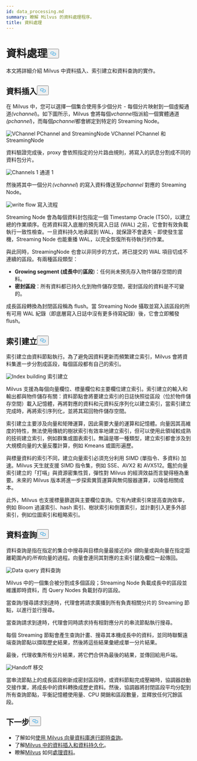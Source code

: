 ```yaml
---
id: data_processing.md
summary: 瞭解 Milvus 的資料處理程序。
title: 資料處理
---
```

<h1 id="Data-Processing" class="common-anchor-header">資料處理<button data-href="#Data-Processing" class="anchor-icon" translate="no">
      <svg translate="no"
        aria-hidden="true"
        focusable="false"
        height="20"
        version="1.1"
        viewBox="0 0 16 16"
        width="16"
      >
        <path
          fill="#0092E4"
          fill-rule="evenodd"
          d="M4 9h1v1H4c-1.5 0-3-1.69-3-3.5S2.55 3 4 3h4c1.45 0 3 1.69 3 3.5 0 1.41-.91 2.72-2 3.25V8.59c.58-.45 1-1.27 1-2.09C10 5.22 8.98 4 8 4H4c-.98 0-2 1.22-2 2.5S3 9 4 9zm9-3h-1v1h1c1 0 2 1.22 2 2.5S13.98 12 13 12H9c-.98 0-2-1.22-2-2.5 0-.83.42-1.64 1-2.09V6.25c-1.09.53-2 1.84-2 3.25C6 11.31 7.55 13 9 13h4c1.45 0 3-1.69 3-3.5S14.5 6 13 6z"
        ></path>
      </svg>
    </button></h1><p>本文將詳細介紹 Milvus 中資料插入、索引建立和資料查詢的實作。</p>
<h2 id="Data-insertion" class="common-anchor-header">資料插入<button data-href="#Data-insertion" class="anchor-icon" translate="no">
      <svg translate="no"
        aria-hidden="true"
        focusable="false"
        height="20"
        version="1.1"
        viewBox="0 0 16 16"
        width="16"
      >
        <path
          fill="#0092E4"
          fill-rule="evenodd"
          d="M4 9h1v1H4c-1.5 0-3-1.69-3-3.5S2.55 3 4 3h4c1.45 0 3 1.69 3 3.5 0 1.41-.91 2.72-2 3.25V8.59c.58-.45 1-1.27 1-2.09C10 5.22 8.98 4 8 4H4c-.98 0-2 1.22-2 2.5S3 9 4 9zm9-3h-1v1h1c1 0 2 1.22 2 2.5S13.98 12 13 12H9c-.98 0-2-1.22-2-2.5 0-.83.42-1.64 1-2.09V6.25c-1.09.53-2 1.84-2 3.25C6 11.31 7.55 13 9 13h4c1.45 0 3-1.69 3-3.5S14.5 6 13 6z"
        ></path>
      </svg>
    </button></h2><p>在 Milvus 中，您可以選擇一個集合使用多少個分片 - 每個分片映射到一個虛擬通道<em>(vchannel</em>)。如下圖所示，Milvus 會將每個<em>vchannel</em>指派給一個實體通道<em>(pchannel</em>)，而每個<em>pchannel</em>都會綁定到特定的 Streaming Node。</p>
<p>
  
   <span class="img-wrapper"> <img translate="no" src="/docs/v2.6.x/assets/pvchannel_wal.png" alt="VChannel PChannel and StreamingNode" class="doc-image" id="vchannel-pchannel-and-streamingnode" />
   </span> <span class="img-wrapper"> <span>VChannel PChannel 和 StreamingNode</span> </span></p>
<p>資料驗證完成後，proxy 會依照指定的分片路由規則，將寫入的訊息分割成不同的資料包分片。</p>
<p>
  
   <span class="img-wrapper"> <img translate="no" src="/docs/v2.6.x/assets/channels_1.png" alt="Channels 1" class="doc-image" id="channels-1" />
   </span> <span class="img-wrapper"> <span>通道 1</span> </span></p>
<p>然後將其中一個分片<em>(vchannel</em>) 的寫入資料傳送至<em>pchannel</em> 對應的 Streaming Node。</p>
<p>
  
   <span class="img-wrapper"> <img translate="no" src="/docs/v2.6.x/assets/written_data_flow.png" alt="write flow" class="doc-image" id="write-flow" />
   </span> <span class="img-wrapper"> <span>寫入流程</span> </span></p>
<p>Streaming Node 會為每個資料封包指定一個 Timestamp Oracle (TSO)，以建立總的作業順序。在將資料寫入底層的預先寫入日誌 (WAL) 之前，它會對有效負載執行一致性檢查。一旦資料持久地承諾到 WAL，就保證不會遺失 - 即使發生當機，Streaming Node 也能重播 WAL，以完全恢復所有待執行的作業。</p>
<p>與此同時，StreamingNode 也會以非同步的方式，將已提交的 WAL 項目切成不連續的區段。有兩種區段類型：</p>
<ul>
<li><strong>Growing segment (成長中</strong>的<strong>區段</strong>)：任何尚未預先存入物件儲存空間的資料。</li>
<li><strong>密封區段</strong>：所有資料都已持久化到物件儲存空間，密封區段的資料是不可變的。</li>
</ul>
<p>成長區段轉換為封閉區段稱為 flush。當 Streaming Node 攝取並寫入該區段的所有可用 WAL 紀錄（即底層寫入日誌中沒有更多待寫紀錄）後，它會立即觸發 flush。</p>
<h2 id="Index-building" class="common-anchor-header">索引建立<button data-href="#Index-building" class="anchor-icon" translate="no">
      <svg translate="no"
        aria-hidden="true"
        focusable="false"
        height="20"
        version="1.1"
        viewBox="0 0 16 16"
        width="16"
      >
        <path
          fill="#0092E4"
          fill-rule="evenodd"
          d="M4 9h1v1H4c-1.5 0-3-1.69-3-3.5S2.55 3 4 3h4c1.45 0 3 1.69 3 3.5 0 1.41-.91 2.72-2 3.25V8.59c.58-.45 1-1.27 1-2.09C10 5.22 8.98 4 8 4H4c-.98 0-2 1.22-2 2.5S3 9 4 9zm9-3h-1v1h1c1 0 2 1.22 2 2.5S13.98 12 13 12H9c-.98 0-2-1.22-2-2.5 0-.83.42-1.64 1-2.09V6.25c-1.09.53-2 1.84-2 3.25C6 11.31 7.55 13 9 13h4c1.45 0 3-1.69 3-3.5S14.5 6 13 6z"
        ></path>
      </svg>
    </button></h2><p>索引建立由資料節點執行。為了避免因資料更新而頻繁建立索引，Milvus 會將資料集進一步分割成區段，每個區段都有自己的索引。</p>
<p>
  
   <span class="img-wrapper"> <img translate="no" src="/docs/v2.6.x/assets/index_building.png" alt="Index building" class="doc-image" id="index-building" />
   </span> <span class="img-wrapper"> <span>索引建立</span> </span></p>
<p>Milvus 支援為每個向量欄位、標量欄位和主要欄位建立索引。索引建立的輸入和輸出都與物件儲存有關：資料節點會將要建立索引的日誌快照從區段（位於物件儲存空間）載入記憶體，再將對應的資料和元資料反序列化以建立索引，當索引建立完成時，再將索引序列化，並將其寫回物件儲存空間。</p>
<p>索引建立主要涉及向量和矩陣運算，因此需要大量的運算和記憶體。向量因其高維度的特性，無法使用傳統的樹狀索引有效率地建立索引，但可以使用此領域較成熟的技術建立索引，例如群集或圖表索引。無論是哪一種類型，建立索引都會涉及到大規模向量的大量反覆計算，例如 Kmeans 或圖形遍歷。</p>
<p>與標量資料的索引不同，建立向量索引必須充分利用 SIMD (單指令、多資料) 加速。Milvus 天生就支援 SIMD 指令集，例如 SSE、AVX2 和 AVX512。鑑於向量索引建立的「打嗝」與資源密集性質，彈性對 Milvus 的經濟效益而言變得極為重要。未來的 Milvus 版本將進一步探索異質運算與無伺服器運算，以降低相關成本。</p>
<p>此外，Milvus 也支援標量篩選與主要欄位查詢。它有內建索引來提高查詢效率，例如 Bloom 過濾索引、hash 索引、樹狀索引和倒置索引，並計劃引入更多外部索引，例如位圖索引和粗略索引。</p>
<h2 id="Data-query" class="common-anchor-header">資料查詢<button data-href="#Data-query" class="anchor-icon" translate="no">
      <svg translate="no"
        aria-hidden="true"
        focusable="false"
        height="20"
        version="1.1"
        viewBox="0 0 16 16"
        width="16"
      >
        <path
          fill="#0092E4"
          fill-rule="evenodd"
          d="M4 9h1v1H4c-1.5 0-3-1.69-3-3.5S2.55 3 4 3h4c1.45 0 3 1.69 3 3.5 0 1.41-.91 2.72-2 3.25V8.59c.58-.45 1-1.27 1-2.09C10 5.22 8.98 4 8 4H4c-.98 0-2 1.22-2 2.5S3 9 4 9zm9-3h-1v1h1c1 0 2 1.22 2 2.5S13.98 12 13 12H9c-.98 0-2-1.22-2-2.5 0-.83.42-1.64 1-2.09V6.25c-1.09.53-2 1.84-2 3.25C6 11.31 7.55 13 9 13h4c1.45 0 3-1.69 3-3.5S14.5 6 13 6z"
        ></path>
      </svg>
    </button></h2><p>資料查詢是指在指定的集合中搜尋與目標向量最接近的<em>k 個</em>向量或與向量在指定距離範圍內的<em>所有</em>向量的過程。向量會連同其對應的主索引鍵及欄位一起傳回。</p>
<p>
  
   <span class="img-wrapper"> <img translate="no" src="/docs/v2.6.x/assets/data_query.jpg" alt="Data query" class="doc-image" id="data-query" />
   </span> <span class="img-wrapper"> <span>資料查詢</span> </span></p>
<p>Milvus 中的一個集合被分割成多個區段；Streaming Node 負載成長中的區段並維護即時資料，而 Query Nodes 負載封存的區段。</p>
<p>當查詢/搜尋請求到達時，代理會將請求廣播到所有負責相關分片的 Streaming 節點，以進行並行搜尋。</p>
<p>當查詢請求到達時，代理會同時請求持有相對應分片的串流節點執行搜尋。</p>
<p>每個 Streaming 節點會產生查詢計畫、搜尋其本機成長中的資料，並同時聯繫遠端查詢節點以擷取歷史結果，然後將這些結果彙總成單一分片結果。</p>
<p>最後，代理收集所有分片結果，將它們合併為最後的結果，並傳回給用戶端。</p>
<p>
  
   <span class="img-wrapper"> <img translate="no" src="/docs/v2.6.x/assets/handoff.png" alt="Handoff" class="doc-image" id="handoff" />
   </span> <span class="img-wrapper"> <span>移交</span> </span></p>
<p>當串流節點上的成長區段刷新成密封區段時，或資料節點完成壓縮時，協調器啟動交接作業，將成長中的資料轉換成歷史資料。然後，協調器將封閉區段平均分配到所有查詢節點，平衡記憶體使用量、CPU 開銷和區段數量，並釋放任何冗餘區段。</p>
<h2 id="Whats-next" class="common-anchor-header">下一步<button data-href="#Whats-next" class="anchor-icon" translate="no">
      <svg translate="no"
        aria-hidden="true"
        focusable="false"
        height="20"
        version="1.1"
        viewBox="0 0 16 16"
        width="16"
      >
        <path
          fill="#0092E4"
          fill-rule="evenodd"
          d="M4 9h1v1H4c-1.5 0-3-1.69-3-3.5S2.55 3 4 3h4c1.45 0 3 1.69 3 3.5 0 1.41-.91 2.72-2 3.25V8.59c.58-.45 1-1.27 1-2.09C10 5.22 8.98 4 8 4H4c-.98 0-2 1.22-2 2.5S3 9 4 9zm9-3h-1v1h1c1 0 2 1.22 2 2.5S13.98 12 13 12H9c-.98 0-2-1.22-2-2.5 0-.83.42-1.64 1-2.09V6.25c-1.09.53-2 1.84-2 3.25C6 11.31 7.55 13 9 13h4c1.45 0 3-1.69 3-3.5S14.5 6 13 6z"
        ></path>
      </svg>
    </button></h2><ul>
<li>了解如何<a href="https://milvus.io/blog/deep-dive-5-real-time-query.md">使用 Milvus 向量資料庫進行即時查詢</a>。</li>
<li>了解<a href="https://milvus.io/blog/deep-dive-4-data-insertion-and-data-persistence.md">Milvus 中的資料插入和資料持久化</a>。</li>
<li>瞭解<a href="https://milvus.io/blog/deep-dive-3-data-processing.md">Milvus</a> 如何<a href="https://milvus.io/blog/deep-dive-3-data-processing.md">處理資料</a>。</li>
</ul>
